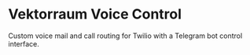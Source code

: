 # Vektorraum Voice Control
Custom voice mail and call routing for Twilio with a Telegram bot control interface.
